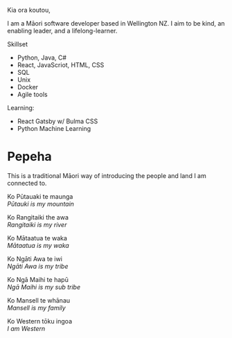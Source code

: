 Kia ora koutou,

I am a Māori software developer based in Wellington NZ. I aim to be kind, an enabling leader, and a lifelong-learner.

Skillset

- Python, Java, C#
- React, JavaScriot, HTML, CSS
- SQL
- Unix
- Docker
- Agile tools

Learning:

- React Gatsby w/ Bulma CSS
- Python Machine Learning

# Pepeha

This is a traditional Māori way of introducing the people and land I am connected to.

Ko Pūtauaki te maunga    
*Pūtauki is my mountain*

Ko Rangitaiki the awa    
*Rangitaiki is my river*

Ko Mātaatua te waka    
*Mātaatua is my waka*

Ko Ngāti Awa te iwi    
*Ngāti Awa is my tribe*

Ko Ngā Maihi te hapū    
*Ngā Maihi is my sub tribe*

Ko Mansell te whānau    
*Mansell is my family*

Ko Western tōku ingoa    
*I am Western*
